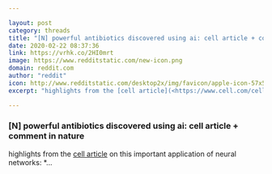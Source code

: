 ```yaml
---

layout: post
category: threads
title: "[N] powerful antibiotics discovered using ai: cell article + comment in nature"
date: 2020-02-22 08:37:36
link: https://vrhk.co/2HI0mrt
image: https://www.redditstatic.com/new-icon.png
domain: reddit.com
author: "reddit"
icon: http://www.redditstatic.com/desktop2x/img/favicon/apple-icon-57x57.png
excerpt: "highlights from the [cell article](<https://www.cell.com/cell/fulltext/S0092-8674(20)30102-1>) on this important application of neural networks: *..."

---
```


### [N] powerful antibiotics discovered using ai: cell article + comment in nature

highlights from the [cell article](<https://www.cell.com/cell/fulltext/S0092-8674(20)30102-1>) on this important application of neural networks: *...
